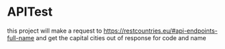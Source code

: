 # APITest
this project will make a request to https://restcountries.eu/#api-endpoints-full-name and get the capital cities out of response for code and name
